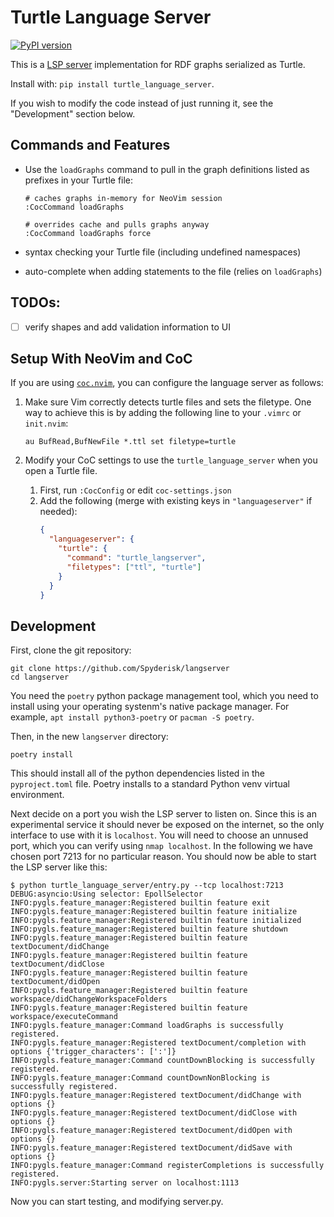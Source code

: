 # Turtle Language Server

[![PyPI version](https://badge.fury.io/py/turtle_language_server.svg)](https://badge.fury.io/py/turtle_language_server)

This is a [LSP server](https://langserver.org/) implementation for RDF graphs serialized as Turtle.

Install with: `pip install turtle_language_server`.

If you wish to modify the code instead of just running it, see the "Development" section
below.

## Commands and Features

- Use the `loadGraphs` command to pull in the graph definitions listed as prefixes in your Turtle file:
    ```
    # caches graphs in-memory for NeoVim session
    :CocCommand loadGraphs
    ```
    
    ```
    # overrides cache and pulls graphs anyway
    :CocCommand loadGraphs force
    ```
- syntax checking your Turtle file (including undefined namespaces)
- auto-complete when adding statements to the file (relies on `loadGraphs`)

## TODOs:

- [ ] verify shapes and add validation information to UI


## Setup With NeoVim and CoC

If you are using [`coc.nvim`](https://github.com/neoclide/coc.nvim), you can configure the language server as follows:

1. Make sure Vim correctly detects turtle files and sets the filetype. One way to achieve this
   is by adding the following line to your `.vimrc` or `init.nvim`:

   ```vimrc
   au BufRead,BufNewFile *.ttl set filetype=turtle
   ```
2. Modify your CoC settings to use the `turtle_language_server` when you open a Turtle file.
    1. First, run `:CocConfig` or edit `coc-settings.json`
    2. Add the following (merge with existing keys in `"languageserver"` if needed):
        ```json
        {
          "languageserver": {
            "turtle": {
              "command": "turtle_langserver",
              "filetypes": ["ttl", "turtle"]
            }
          }
        }
        ```

## Development

First, clone the git repository:

```
git clone https://github.com/Spyderisk/langserver
cd langserver
```

You need the `poetry` python package management tool, which you need to install using your
operating systenm's native package manager. For example, `apt install python3-poetry` or
`pacman -S poetry`.

Then, in the new `langserver` directory:

```
poetry install
```

This should install all of the python dependencies listed in the `pyproject.toml` file.
Poetry installs to a standard Python venv virtual environment.

Next decide on a port you wish the LSP server to listen on. Since this is an experimental
service it should never be exposed on the internet, so the only interface to use with it
is `localhost`. You will need to choose an unnused port, which you can verify using 
`nmap localhost`. In the following we have chosen port 7213 for no particular reason.
You should now be able to start the LSP server like this:

```
$ python turtle_language_server/entry.py --tcp localhost:7213
DEBUG:asyncio:Using selector: EpollSelector
INFO:pygls.feature_manager:Registered builtin feature exit
INFO:pygls.feature_manager:Registered builtin feature initialize
INFO:pygls.feature_manager:Registered builtin feature initialized
INFO:pygls.feature_manager:Registered builtin feature shutdown
INFO:pygls.feature_manager:Registered builtin feature textDocument/didChange
INFO:pygls.feature_manager:Registered builtin feature textDocument/didClose
INFO:pygls.feature_manager:Registered builtin feature textDocument/didOpen
INFO:pygls.feature_manager:Registered builtin feature workspace/didChangeWorkspaceFolders
INFO:pygls.feature_manager:Registered builtin feature workspace/executeCommand
INFO:pygls.feature_manager:Command loadGraphs is successfully registered.
INFO:pygls.feature_manager:Registered textDocument/completion with options {'trigger_characters': [':']}
INFO:pygls.feature_manager:Command countDownBlocking is successfully registered.
INFO:pygls.feature_manager:Command countDownNonBlocking is successfully registered.
INFO:pygls.feature_manager:Registered textDocument/didChange with options {}
INFO:pygls.feature_manager:Registered textDocument/didClose with options {}
INFO:pygls.feature_manager:Registered textDocument/didOpen with options {}
INFO:pygls.feature_manager:Registered textDocument/didSave with options {}
INFO:pygls.feature_manager:Command registerCompletions is successfully registered.
INFO:pygls.server:Starting server on localhost:1113
```

Now you can start testing, and modifying server.py.
